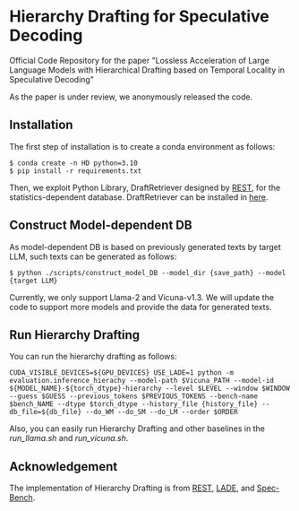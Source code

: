 # Hierarchy Drafting for Speculative Decoding
Official Code Repository for the paper "Lossless Acceleration of Large Language Models with Hierarchical Drafting based on Temporal Locality in Speculative Decoding"

As the paper is under review, we anonymously released the code.

## Installation
The first step of installation is to create a conda environment as follows:
<pre>
<code>$ conda create -n HD python=3.10
$ pip install -r requirements.txt</code>
</pre>

Then, we exploit Python Library, DraftRetriever designed by [REST](https://github.com/FasterDecoding/REST/tree/main?tab=readme-ov-file), for the statistics-dependent database. DraftRetriever can be installed in [here](https://github.com/FasterDecoding/REST/tree/main/DraftRetriever).

## Construct Model-dependent DB
As model-dependent DB is based on previously generated texts by target LLM, such texts can be generated as follows:
<pre>
<code>$ python ./scripts/construct_model_DB --model_dir {save_path} --model {target LLM}</code>
</pre>

Currently, we only support Llama-2 and Vicuna-v1.3. We will update the code to support more models and provide the data for generated texts.

## Run Hierarchy Drafting
You can run the hierarchy drafting as follows:
<pre>
<code>CUDA_VISIBLE_DEVICES=${GPU_DEVICES} USE_LADE=1 python -m evaluation.inference_hierachy --model-path $Vicuna_PATH --model-id ${MODEL_NAME}-${torch_dtype}-hierarchy --level $LEVEL --window $WINDOW --guess $GUESS --previous_tokens $PREVIOUS_TOKENS --bench-name $bench_NAME --dtype $torch_dtype --history_file {history_file} --db_file=${db_file} --do_WM --do_SM --do_LM --order $ORDER</code>
</pre>

Also, you can easily run Hierarchy Drafting and other baselines in the *run_llama.sh* and *run_vicuna.sh*.

## Acknowledgement
The implementation of Hierarchy Drafting is from [REST](https://github.com/FasterDecoding/REST/tree/main?tab=readme-ov-file), [LADE](https://github.com/hao-ai-lab/LookaheadDecoding), and [Spec-Bench](https://github.com/hemingkx/Spec-Bench?tab=readme-ov-file).

